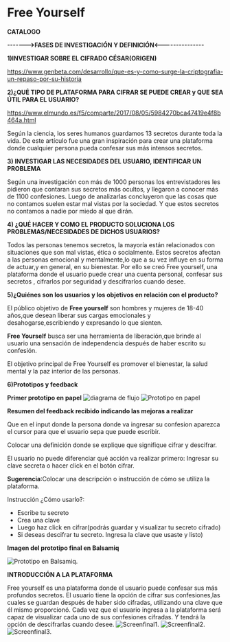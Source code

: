 # Free Yourself

**CATALOGO**

**------->FASES DE INVESTIGACIÓN Y DEFINICIÓN<---------------**

**1)INVESTIGAR SOBRE EL CIFRADO CÉSAR(ORIGEN)**

https://www.genbeta.com/desarrollo/que-es-y-como-surge-la-criptografia-un-repaso-por-su-historia

**2)¿QUÉ TIPO DE PLATAFORMA PARA CIFRAR SE PUEDE CREAR y QUE SEA ÚTIL PARA EL USUARIO?**

https://www.elmundo.es/f5/comparte/2017/08/05/5984270bca47419e4f8b464a.html


Según la ciencia, los seres humanos guardamos 13 secretos durante toda la vida.
De este artículo fue una gran inspiración para crear una plataforma donde cualquier persona pueda confesar sus más intensos secretos.


**3) INVESTIGAR LAS NECESIDADES DEL USUARIO, IDENTIFICAR UN PROBLEMA**

Según una investigación con más de 1000 personas los entrevistadores les pidieron que contaran sus secretos más ocultos, y llegaron a conocer más de 1100 confesiones. Luego de analizarlas concluyeron que las cosas que no contamos suelen estar mal vistas por la sociedad. Y que  estos secretos no contamos a nadie por miedo al que dirán.


**4) ¿QUÉ HACER Y COMO EL PRODUCTO SOLUCIONA LOS PROBLEMAS/NECESIDADES DE DICHOS USUARIOS?**

Todos las personas tenemos secretos, la mayoría están relacionados con situaciones que son mal vistas, ética o socialmente. Estos  secretos afectan a las personas emocional y mentalmente,lo que a su vez influye en su forma de actuar,y en general, en su bienestar.
Por ello se creó Free yourself, una plataforma donde el usuario puede crear una cuenta personal, confesar sus secretos , cifrarlos por seguridad  y descifrarlos cuando desee.


**5)¿Quiénes son los usuarios y los objetivos en relación con el producto?**

El público objetivo de **Free yourself** son  hombres y mujeres de 18-40 años,que desean liberar sus cargas emocionales y desahogarse,escribiendo y expresando lo que sienten.

**Free Yourself** busca ser una herramienta de liberación,que brinde al usuario una sensación de independencia después de haber escrito su confesión.

El objetivo principal de Free Yourself es promover el bienestar, la salud mental y la paz interior de las personas.


**6)Prototipos y feedback**

**Primer prototipo en papel**
![diagrama de flujo](https://github.com/almendrasouza/LIM010-Cipher/blob/master/img/diagramadeflujo.jpg)
![Prototipo en papel](https://github.com/almendrasouza/LIM010-Cipher/blob/master/img/prototipoenpapel.jpg)
  
**Resumen del feedback recibido indicando las mejoras a realizar**
 
Que en el input donde la persona donde va ingresar su confesion aparezca el cursor para que el usuario sepa que puede escribir.

Colocar una definición donde se explique que signifique cifrar y descifrar.

El usuario no puede diferenciar qué acción va realizar primero: Ingresar su clave secreta o hacer click en el botón cifrar.

**Sugerencia**:Colocar una descripción o instrucción de cómo se utiliza  la plataforma.

Instrucción ¿Cómo usarlo?:
- Escribe tu secreto
- Crea una clave
- Luego haz click en cifrar(podrás guardar y visualizar tu secreto cifrado)
- Si deseas descifrar tu secreto. Ingresa la clave que usaste y listo)

**Imagen del prototipo final en Balsamiq**

![Prototipo en Balsamiq](https://github.com/almendrasouza/LIM010-Cipher/blob/master/img/prototipo-balsamiq.png).


**INTRODUCCIÓN A LA PLATAFORMA**

Free yourself es una plataforma donde el usuario puede confesar sus más profundos secretos. El usuario tiene la opción de cifrar sus confesiones,las cuales se guardan después de haber sido cifradas, utilizando una clave que él mismo  proporcionó. Cada vez que el usuario ingresa a la plataforma será capaz de visualizar cada uno de sus confesiones cifradas. Y tendrá la opción de descifrarlas cuando desee.
![Screenfinal1](https://github.com/almendrasouza/LIM010-Cipher/blob/master/img/screen1.png).
![Screenfinal2](https://github.com/almendrasouza/LIM010-Cipher/blob/master/img/screen2.png).  
![Screenfinal3](https://github.com/almendrasouza/LIM010-Cipher/blob/master/img/screen3.png). 









  
  
